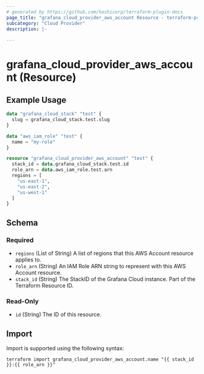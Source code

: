 ```yaml
---
# generated by https://github.com/hashicorp/terraform-plugin-docs
page_title: "grafana_cloud_provider_aws_account Resource - terraform-provider-grafana"
subcategory: "Cloud Provider"
description: |-
  
---
```


# grafana_cloud_provider_aws_account (Resource)



## Example Usage

```terraform
data "grafana_cloud_stack" "test" {
  slug = grafana_cloud_stack.test.slug
}

data "aws_iam_role" "test" {
  name = "my-role"
}

resource "grafana_cloud_provider_aws_account" "test" {
  stack_id = data.grafana_cloud_stack.test.id
  role_arn = data.aws_iam_role.test.arn
  regions = [
    "us-east-1",
    "us-east-2",
    "us-west-1"
  ]
}
```

<!-- schema generated by tfplugindocs -->
## Schema

### Required

- `regions` (List of String) A list of regions that this AWS Account resource applies to.
- `role_arn` (String) An IAM Role ARN string to represent with this AWS Account resource.
- `stack_id` (String) The StackID of the Grafana Cloud instance. Part of the Terraform Resource ID.

### Read-Only

- `id` (String) The ID of this resource.

## Import

Import is supported using the following syntax:

```shell
terraform import grafana_cloud_provider_aws_account.name "{{ stack_id }}:{{ role_arn }}"
```
